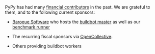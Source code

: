 <!--
.. title: PyPy Sponsors
.. slug: pypy-sponsors
.. date: 2022-10-08 22:02:16 UTC
.. tags: 
.. category: 
.. link: 
.. description: 
.. type: text
.. author: mattip
-->

PyPy has had many [financial contributors](categories/sponsors.html) in the
past. We are grateful to them, and to the following current sponsors:

- [Baroque Software](https://baroquesoftware.com) who hosts the [buildbot
  master](https://buildbot.pypy.org) as well as our [benchmark
  runner](https://speed.pypy.org/about/)

- The recurring fiscal sponsors via
  [OpenCollective](https://opencollective.com/pypy).

- Others providing buildbot workers
